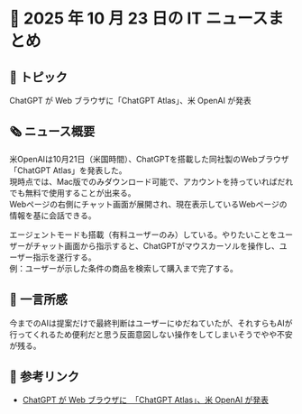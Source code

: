 # 📅 2025 年 10 月 23 日の IT ニュースまとめ

## 🧩 トピック

ChatGPT が Web ブラウザに「ChatGPT Atlas」、米 OpenAI が発表

## 🗞️ ニュース概要

米OpenAIは10月21日（米国時間）、ChatGPTを搭載した同社製のWebブラウザ「ChatGPT Atlas」を発表した。  
現時点では、Mac版でのみダウンロード可能で、アカウントを持っていればだれでも無料で使用することが出来る。  
Webページの右側にチャット画面が展開され、現在表示しているWebページの情報を基に会話できる。  
  
エージェントモードも搭載（有料ユーザーのみ）している。やりたいことをユーザーがチャット画面から指示すると、ChatGPTがマウスカーソルを操作し、ユーザー指示を遂行する。  
例：ユーザーが示した条件の商品を検索して購入まで完了する。

## 🧠 一言所感

今までのAIは提案だけで最終判断はユーザーにゆだねていたが、それすらもAIが行ってくれるため便利だと思う反面意図しない操作をしてしまいそうでやや不安が残る。

## 🔗 参考リンク

- [ChatGPT が Web ブラウザに　「ChatGPT Atlas」、米 OpenAI が発表](https://news.yahoo.co.jp/articles/c39933d6bf015596395a67fc3e00dc561a83fe76)
